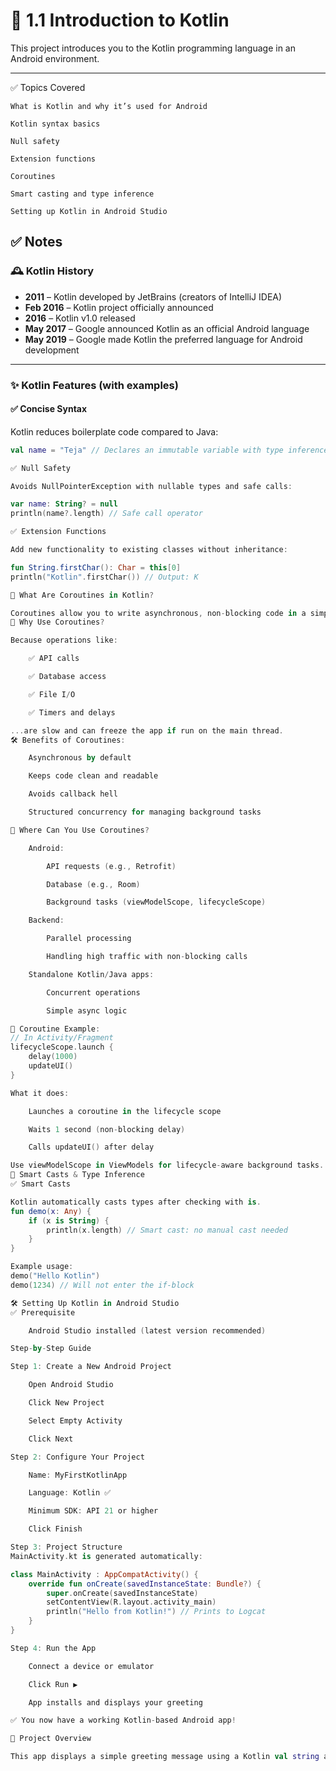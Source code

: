 # 📘 1.1 Introduction to Kotlin

This project introduces you to the Kotlin programming language in an Android environment.

---

✅ Topics Covered

    What is Kotlin and why it’s used for Android

    Kotlin syntax basics

    Null safety

    Extension functions

    Coroutines

    Smart casting and type inference

    Setting up Kotlin in Android Studio

## ✅ Notes

### 🕰️ Kotlin History

- **2011** – Kotlin developed by JetBrains (creators of IntelliJ IDEA)
- **Feb 2016** – Kotlin project officially announced
- **2016** – Kotlin v1.0 released
- **May 2017** – Google announced Kotlin as an official Android language
- **May 2019** – Google made Kotlin the preferred language for Android development

---

### ✨ Kotlin Features (with examples)

#### ✅ Concise Syntax
Kotlin reduces boilerplate code compared to Java:
```kotlin
val name = "Teja" // Declares an immutable variable with type inference

✅ Null Safety

Avoids NullPointerException with nullable types and safe calls:

var name: String? = null
println(name?.length) // Safe call operator

✅ Extension Functions

Add new functionality to existing classes without inheritance:

fun String.firstChar(): Char = this[0]
println("Kotlin".firstChar()) // Output: K

🤔 What Are Coroutines in Kotlin?

Coroutines allow you to write asynchronous, non-blocking code in a simple and sequential way — without complex callbacks or managing threads manually.
🧠 Why Use Coroutines?

Because operations like:

    ✅ API calls

    ✅ Database access

    ✅ File I/O

    ✅ Timers and delays

...are slow and can freeze the app if run on the main thread.
🛠️ Benefits of Coroutines:

    Asynchronous by default

    Keeps code clean and readable

    Avoids callback hell

    Structured concurrency for managing background tasks

📍 Where Can You Use Coroutines?

    Android:

        API requests (e.g., Retrofit)

        Database (e.g., Room)

        Background tasks (viewModelScope, lifecycleScope)

    Backend:

        Parallel processing

        Handling high traffic with non-blocking calls

    Standalone Kotlin/Java apps:

        Concurrent operations

        Simple async logic

🧪 Coroutine Example:
// In Activity/Fragment
lifecycleScope.launch {
    delay(1000)
    updateUI()
}

What it does:

    Launches a coroutine in the lifecycle scope

    Waits 1 second (non-blocking delay)

    Calls updateUI() after delay

Use viewModelScope in ViewModels for lifecycle-aware background tasks.
🧠 Smart Casts & Type Inference
✅ Smart Casts

Kotlin automatically casts types after checking with is.
fun demo(x: Any) {
    if (x is String) {
        println(x.length) // Smart cast: no manual cast needed
    }
}

Example usage:
demo("Hello Kotlin")
demo(1234) // Will not enter the if-block

🛠️ Setting Up Kotlin in Android Studio
✅ Prerequisite

    Android Studio installed (latest version recommended)

Step-by-Step Guide

Step 1: Create a New Android Project

    Open Android Studio

    Click New Project

    Select Empty Activity

    Click Next

Step 2: Configure Your Project

    Name: MyFirstKotlinApp

    Language: Kotlin ✅

    Minimum SDK: API 21 or higher

    Click Finish

Step 3: Project Structure
MainActivity.kt is generated automatically:

class MainActivity : AppCompatActivity() {
    override fun onCreate(savedInstanceState: Bundle?) {
        super.onCreate(savedInstanceState)
        setContentView(R.layout.activity_main)
        println("Hello from Kotlin!") // Prints to Logcat
    }
}

Step 4: Run the App

    Connect a device or emulator

    Click Run ▶️

    App installs and displays your greeting

✅ You now have a working Kotlin-based Android app!

📱 Project Overview

This app displays a simple greeting message using a Kotlin val string and string template, showcasing Kotlin basics within an Android app.